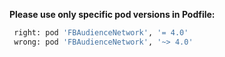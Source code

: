 **Please use only specific pod versions in Podfile:**

```bash
 right: pod 'FBAudienceNetwork', '= 4.0'
 wrong: pod 'FBAudienceNetwork', '~> 4.0'
```
 
